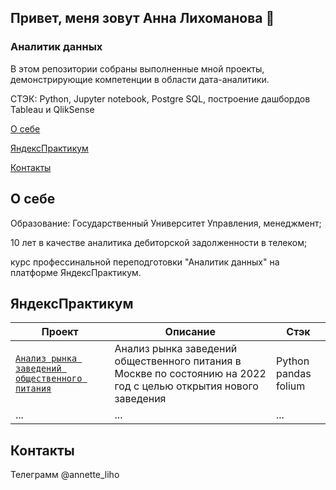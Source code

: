 ## Привет, меня зовут Анна Лихоманова 👋
### Аналитик данных

В этом репозитории собраны выполненные мной проекты, демонстрирующие компетенции в области дата-аналитики.

СТЭК: Python, Jupyter notebook, Postgre SQL, построение дашбордов Tableau и QlikSense

[О себе](#section1_id)

[ЯндексПрактикум](#section2_id)

[Контакты](#section3_id)

## О себе <a id='section1_id'></a>
Образование: Государственный Университет Управления, менеджмент;

10 лет в качестве аналитика дебиторской задолженности в телеком;

курс профессинальной переподготовки "Аналитик данных" на платформе ЯндексПрактикум.

## ЯндексПрактикум <a id='section2_id'></a>

| Проект | Описание | Стэк
| --- | --- | --- |
| [`Анализ рынка заведений общественного питания`](https://github.com/AnnaLiho/Moscow_Coffee_analytics) | Анализ рынка заведений общественного питания в Москве по состоянию на 2022 год с целью открытия нового заведения | Python pandas folium
| ... | ... | ...


## Контакты <a id='section3_id'></a>
Телеграмм @annette_liho

